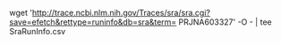 wget 'http://trace.ncbi.nlm.nih.gov/Traces/sra/sra.cgi?save=efetch&rettype=runinfo&db=sra&term=	PRJNA603327' -O - | tee SraRunInfo.csv